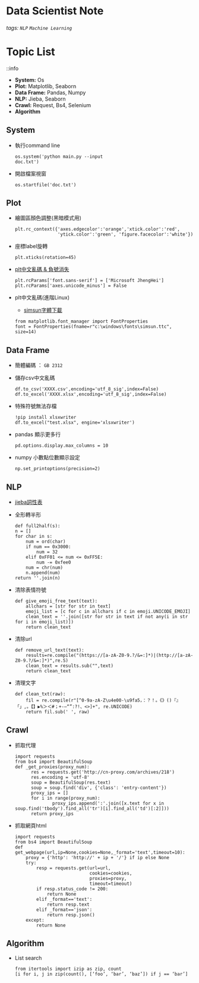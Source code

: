 Data Scientist Note
===

###### tags: `NLP` `Machine Learning`
# Topic List
::info
- **System:** Os
- **Plot:** Matplotlib, Seaborn
- **Data Frame:** Pandas, Numpy
- **NLP:** Jieba, Seaborn
- **Crawl:** Request, Bs4, Selenium
- **Algorithm** 

## System
- 執行command line
      <pre><code>os.system('python main.py --input doc.txt')
</code></pre>
- 開啟檔案視窗
      <pre><code>os.startfile('doc.txt')</code></pre>

## Plot
- 繪圖區顏色調整(黑暗模式用)
    ```{python}
    plt.rc_context({'axes.edgecolor':'orange','xtick.color':'red', 
                    'ytick.color':'green', 'figure.facecolor':'white'})
    ```
- 座標label旋轉
  ```{python}
  plt.xticks(rotation=45)
  ```
  
- [plt中文亂碼 & 負號消失](https://codertw.com/%E7%A8%8B%E5%BC%8F%E8%AA%9E%E8%A8%80/359974/)
    ```{python}
    plt.rcParams['font.sans-serif'] = ['Microsoft JhengHei']
    plt.rcParams['axes.unicode_minus'] = False
    ```

- plt中文亂碼(進階Linux)
    - [simsun字體下載](http://www.font5.com.cn/zitixiazai/1/150.html)
    ```{python}
    from matplotlib.font_manager import FontProperties      
  font = FontProperties(fname=r"c:\windows\fonts\simsun.ttc", size=14)
  ```
      
## Data Frame
* 簡體編碼 ： `GB 2312`
- 儲存csv中文亂碼
    ```{python}
    df.to_csv('XXXX.csv',encoding='utf_8_sig',index=False)
    df.to_excel('XXXX.xlsx',encoding='utf_8_sig',index=False)
    ```
- 特殊符號無法存檔
    ```{python}
    !pip install xlsxwriter
    df.to_excel("test.xlsx", engine='xlsxwriter')
    ```
- pandas 顯示更多行
    ```{python}
    pd.options.display.max_columns = 10
    ```
- numpy  小數點位數顯示設定
    ```{python}
    np.set_printoptions(precision=2)
    ```
## NLP
* [jieba詞性表](http://blog.pulipuli.info/2017/11/fasttag-identify-part-of-speech-in.html)
- 全形轉半形
    ```{python}
    def full2half(s):
    n = []
    for char in s:
        num = ord(char)
        if num == 0x3000:
            num = 32
        elif 0xFF01 <= num <= 0xFF5E:
            num -= 0xfee0
        num = chr(num)
        n.append(num)
    return ''.join(n)
    ```
- 清除表情符號
    ```{python}
    def give_emoji_free_text(text):
        allchars = [str for str in text]
        emoji_list = [c for c in allchars if c in emoji.UNICODE_EMOJI]
        clean_text = ''.join([str for str in text if not any(i in str for i in emoji_list)])
        return clean_text
    ```
- 清除url
    ```{python}
    def remove_url_text(text):
        results=re.compile("(https://[a-zA-Z0-9.?/&=:]*)|(http://[a-zA-Z0-9.?/&=:]*)",re.S)
        clean_text = results.sub("",text)
        return clean_text
    ```
- 清理文字
    ```{python}
    def clean_txt(raw):
        fil = re.compile(r"[^0-9a-zA-Z\u4e00-\u9fa5，：？！。《》()『』「」,。【】▶%＞＜#；+-—“”:?!、<>]+", re.UNICODE)
        return fil.sub(' ', raw)
    ```
## Crawl
- 抓取代理
    ```{python}
    import requests
    from bs4 import BeautifulSoup
    def _get_proxies(proxy_num):
          res = requests.get('http://cn-proxy.com/archives/218')
          res.encoding = 'utf-8'
          soup = BeautifulSoup(res.text)
          soup = soup.find('div', {'class': 'entry-content'})
          proxy_ips = []
          for i in range(proxy_num):
                  proxy_ips.append(':'.join([x.text for x in soup.find('tbody').find_all('tr')[i].find_all('td')[:2]]))
          return proxy_ips
    ```
- 抓取網頁html
    ```{python}
    import requests
    from bs4 import BeautifulSoup
    def get_webpage(url,ip=None,cookies=None,_format='text',timeout=10):
        proxy = {'http': 'http://' + ip + '/'} if ip else None
        try:
            resp = requests.get(url=url,
                                cookies=cookies,
                                proxies=proxy,
                                timeout=timeout)
            if resp.status_code != 200:
                return None
            elif _format=='text':
                return resp.text
            elif _format=='json':
                return resp.json()        
        except:
            return None  
    ```







## Algorithm
- List search
    ```{python}
    from itertools import izip as zip, count
    [i for i, j in zip(count(), [‘foo’, ‘bar’, ‘baz’]) if j == ‘bar’]
    ```
      







<!--:mag: Sprint Retro
---
##################################################################################################
### What we can start Doing
- New initiatives and experiments we want to start improving



:closed_book: Tasks
--
==Importance== (1 - 5) / Name / **Estimate** (1, 2, 3, 5, 8, 13)
### Development Team:
- [ ] ==5== Email invite
  - [x] ==4== Email registration page **5**
  - [ ] ==5== Email invitees **3**
- [ ] ==4== Setup e2e test in production **2**-->
